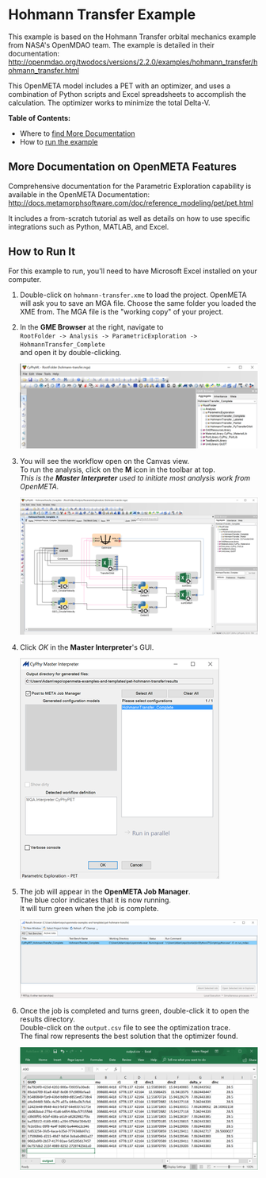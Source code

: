 # Hohmann Transfer Example
This example is based on the Hohmann Transfer orbital mechanics example from NASA's OpenMDAO team. The example is detailed in their documentation:
http://openmdao.org/twodocs/versions/2.2.0/examples/hohmann_transfer/hohmann_transfer.html

This OpenMETA model includes a PET with an optimizer, and uses a combination of Python scripts and Excel spreadsheets to accomplish the calculation. The optimizer works to minimize the total Delta-V.

**Table of Contents:**
* Where to [find More Documentation](#more-documentation-on-openmeta-features)
* How to [run the example](#how-to-run-it)

## More Documentation on OpenMETA Features
Comprehensive documentation for the Parametric Exploration capability is available in the OpenMETA Documentation:
http://docs.metamorphsoftware.com/doc/reference_modeling/pet/pet.html

It includes a from-scratch tutorial as well as details on how to use specific integrations such as Python, MATLAB, and Excel.

## How to Run It
For this example to run, you'll need to have Microsoft Excel installed on your computer.

1. Double-click on `hohmann-transfer.xme` to load the project. OpenMETA will ask you to save an MGA file. Choose the same folder you loaded the XME from. The MGA file is the "working copy" of your project.
2. In the **GME Browser** at the right, navigate to
   <br>`RootFolder -> Analysis -> ParametricExploration -> HohmannTransfer_Complete`
   <br>and open it by double-clicking.
   
   ![navigation](doc/tree_navigation.png)

3. You will see the workflow open on the Canvas view.
   <br>To run the analysis, click on the **M** icon in the toolbar at top. 
   <br>_This is the **Master Interpreter** used to initiate most analysis work from OpenMETA._

   ![mi](doc/master-interpreter.png)
   
4. Click *OK* in the **Master Interpreter**'s GUI.

   ![mi-ui](doc/master-interpreter-gui.png)
   
5. The job will appear in the **OpenMETA Job Manager**. 
   <br>The blue color indicates that it is now running. 
   <br>It will turn green when the job is complete.

   ![mi-rb](doc/results-browser-new-job.png)
   
6. Once the job is completed and turns green, double-click it to open the results directory.
   <br>Double-click on the `output.csv` file to see the optimization trace.
   <br>The final row represents the best solution that the optimizer found.
   
   ![excel](doc/excel.png)
